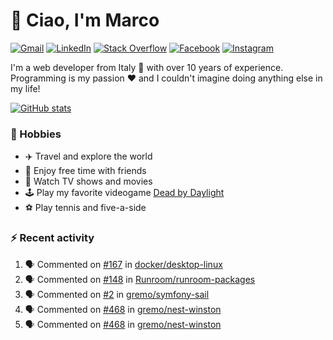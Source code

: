 # 👋 Ciao, I'm Marco

[![Gmail](https://img.shields.io/badge/Gmail-%23BB001B?style=flat-square&logo=gmail&logoColor=white)](mailto:gremo1982@gmail.com)
[![LinkedIn](https://img.shields.io/badge/LinkedIn-%230e76a8?style=flat-square&logo=linkedin)](https://www.linkedin.com/in/marco-polichetti)
[![Stack Overflow](https://img.shields.io/stackexchange/stackoverflow/r/220180?style=flat&logo=stackoverflow&label=Stack%20Overflow&color=%23F47F24)](https://stackoverflow.com/users/220180)
[![Facebook](https://img.shields.io/badge/-Facebook-%234267B2?style=flat-square&logo=facebook&logoColor=white)](https://www.facebook.com/marco.poliketti)
[![Instagram](https://img.shields.io/badge/-Instagram-%23C13584?style=flat-square&logo=instagram&logoColor=white)](https://www.instagram.com/marco.gremo)

I'm a web developer from Italy 🍕 with over 10 years of experience. Programming is my passion ❤️ and I couldn't imagine doing anything else in my life!

[![GitHub stats](https://github-readme-stats.vercel.app/api?username=gremo&show_icons=true&rank_icon=github&theme=transparent)](https://github.com/anuraghazra/github-readme-stats)

### 📅 Hobbies

- ✈️ Travel and explore the world
- 🍻 Enjoy free time with friends
- 🎥 Watch TV shows and movies
- 🕹️ Play my favorite videogame [Dead by Daylight](https://deadbydaylight.com)
- ⚽ Play tennis and five-a-side

### ⚡ Recent activity

<!--START_SECTION:activity-->
1. 🗣 Commented on [#167](https://github.com/docker/desktop-linux/issues/167#issuecomment-1749328119) in [docker/desktop-linux](https://github.com/docker/desktop-linux)
2. 🗣 Commented on [#148](https://github.com/Runroom/runroom-packages/pull/148#issuecomment-1748934995) in [Runroom/runroom-packages](https://github.com/Runroom/runroom-packages)
3. 🗣 Commented on [#2](https://github.com/gremo/symfony-sail/issues/2#issuecomment-1746619826) in [gremo/symfony-sail](https://github.com/gremo/symfony-sail)
4. 🗣 Commented on [#468](https://github.com/gremo/nest-winston/pull/468#issuecomment-1744928448) in [gremo/nest-winston](https://github.com/gremo/nest-winston)
5. 🗣 Commented on [#468](https://github.com/gremo/nest-winston/pull/468#issuecomment-1744902372) in [gremo/nest-winston](https://github.com/gremo/nest-winston)
<!--END_SECTION:activity-->
